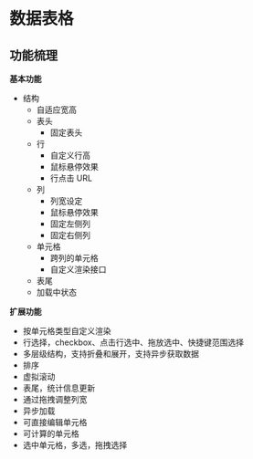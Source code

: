 # 数据表格

## 功能梳理

**基本功能**

* 结构
  * 自适应宽高
  * 表头
    * 固定表头
  * 行
    * 自定义行高
    * 鼠标悬停效果
    * 行点击 URL
  * 列
    * 列宽设定
    * 鼠标悬停效果
    * 固定左侧列
    * 固定右侧列
  * 单元格
    * 跨列的单元格
    * 自定义渲染接口
  * 表尾
  * 加载中状态


**扩展功能**

* 按单元格类型自定义渲染
* 行选择，checkbox、点击行选中、拖放选中、快捷键范围选择
* 多层级结构，支持折叠和展开，支持异步获取数据
* 排序
* 虚拟滚动
* 表尾，统计信息更新
* 通过拖拽调整列宽
* 异步加载
* 可直接编辑单元格
* 可计算的单元格
* 选中单元格，多选，拖拽选择

